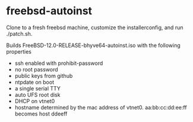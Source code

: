 freebsd-autoinst
======

Clone to a fresh freebsd machine, customize the installerconfig, and run ./patch.sh.

Builds FreeBSD-12.0-RELEASE-bhyve64-autoinst.iso with the following properties

- ssh enabled with prohibit-password
- no root password
- public keys from github
- ntpdate on boot
- a single serial TTY
- auto UFS root disk
- DHCP on vtnet0
- hostname determined by the mac address of vtnet0.  aa:bb:cc:dd:ee:ff becomes host ddeeff
